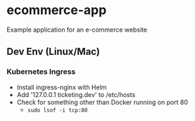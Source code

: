 # ecommerce-app

Example application for an e-commerce website

## Dev Env (Linux/Mac)

### Kubernetes Ingress

- Install ingress-nginx with Helm
- Add '127.0.0.1 ticketing.dev' to /etc/hosts
- Check for something other than Docker running on port 80
  - `sudo lsof -i tcp:80`
  